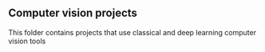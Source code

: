 ## Computer vision projects
This folder contains projects that use classical and deep learning computer vision tools
